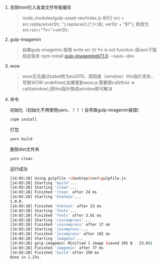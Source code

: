 1. 去除html引入各类文件导致缓存
    > node_modules/gulp-asset-rev/index.js
    > 80行 src = src.replace(verStr, '').replace(/(\.[^\.]+)$/, verStr + "$1"); 修改为  src=src+"?v="+verStr;

2. gulp-imagemin
    > 如果gulp-imagemin 报错 write err Or Fn is not function 请npm下载指定版本 npm install gulp-imagemin@7.1.0 --save--dev

3. wow
    > wow无法通过babel转为es2015，原因是（window）this指针丢失，导致WOW undefined,如果更新wow.js,需要把call(this) => call(window),把this指针换成window即可解决

4. 命令
    
    初始化（初始化不用使用yarn，！！！会导致gulp-imagemin报错）
    ```sh
    cnpm install
    ```
    
    打包
    ```sh
    yarn build
    ```

    删除dist文件夹
    ```sh
    yarn clean
    ```

    运行成功
    ```sh
    [14:03:28] Using gulpfile ~\Desktop\test\gulpfile.js
    [14:03:28] Starting 'build'...
    [14:03:28] Starting 'clean'...
    [14:03:28] Finished 'clean' after 24 ms
    [14:03:28] Starting 'htmlmin'...
    1.0.0.
    [14:03:28] Finished 'htmlmin' after 23 ms
    [14:03:28] Starting 'fonts'...
    [14:03:28] Finished 'fonts' after 3.01 ms
    [14:03:28] Starting 'csscompress'...
    [14:03:28] Finished 'csscompress' after 17 ms
    [14:03:28] Starting 'jscompress'...
    [14:03:28] Finished 'jscompress' after 102 ms
    [14:03:28] Starting 'imagemin'...
    [14:03:28] gulp-imagemin: Minified 1 image (saved 285 B - 23.6%)
    [14:03:28] Finished 'imagemin' after 77 ms
    [14:03:28] Finished 'build' after 250 ms
    Done in 1.23s.
    ```
